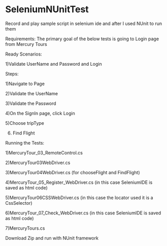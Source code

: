 # SeleniumNUnitTest

Record and play sample script in selenium ide and after I used NUnit to run them

Requirements: The primary goal of the below tests is going to Login page  from Mercury Tours


Ready Scenarios:


1)Validate UserName and Password and Login 



Steps:

1)Navigate to  Page

2)Validate the UserName

3)Validate the Password

4)On the SignIn page, click Login

5)Choose tripType

6) Find Flight



Running the Tests:

1)MercuryTour_03_RemoteControl.cs

2)MercuryTour03WebDriver.cs

3)MercuryTour04WebDriver.cs
(for chooseFlight and FindFlight)

4)MercuryTour_05_Register_WebDriver.cs
(in this case SeleniumIDE is saved as html code)

5)MercuryTour06CSSWebDriver.cs
(in this case the locator used it is a CssSelector)

6)MercuryTour_07_Check_WebDriver.cs
(in this case SeleniumIDE is saved as html code)

7)MercuryTours.cs


Download Zip and run with NUnit framework



